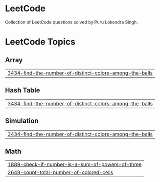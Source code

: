 # LeetCode
Collection of LeetCode questions solved by Puru Lokendra Singh.

<!---LeetCode Topics Start-->
# LeetCode Topics
## Array
|  |
| ------- |
| [3434-find-the-number-of-distinct-colors-among-the-balls](https://github.com/purulokendrasingh/LeetCode/tree/master/3434-find-the-number-of-distinct-colors-among-the-balls) |
## Hash Table
|  |
| ------- |
| [3434-find-the-number-of-distinct-colors-among-the-balls](https://github.com/purulokendrasingh/LeetCode/tree/master/3434-find-the-number-of-distinct-colors-among-the-balls) |
## Simulation
|  |
| ------- |
| [3434-find-the-number-of-distinct-colors-among-the-balls](https://github.com/purulokendrasingh/LeetCode/tree/master/3434-find-the-number-of-distinct-colors-among-the-balls) |
## Math
|  |
| ------- |
| [1889-check-if-number-is-a-sum-of-powers-of-three](https://github.com/purulokendrasingh/LeetCode/tree/master/1889-check-if-number-is-a-sum-of-powers-of-three) |
| [2649-count-total-number-of-colored-cells](https://github.com/purulokendrasingh/LeetCode/tree/master/2649-count-total-number-of-colored-cells) |
<!---LeetCode Topics End-->